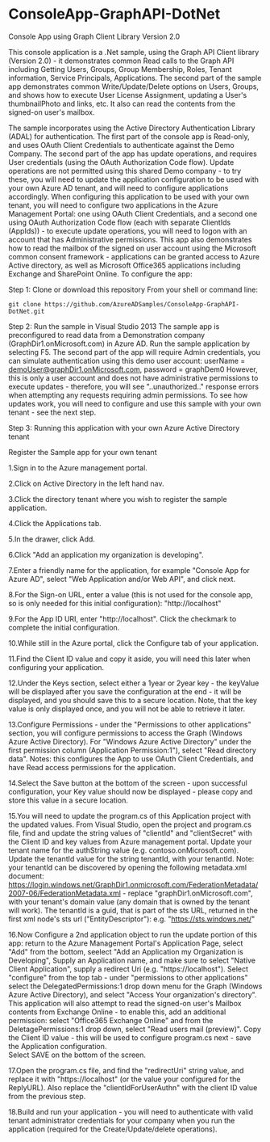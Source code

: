 ConsoleApp-GraphAPI-DotNet
==========================

Console App using Graph Client Library Version 2.0

This console application is a .Net sample, using the Graph API Client library (Version 2.0) - it demonstrates common Read calls to the Graph API including Getting Users, Groups, Group Membership, Roles, Tenant information, Service Principals, Applications. The second part of the sample app demonstrates common Write/Update/Delete options on Users, Groups, and shows how to execute User License Assignment, updating a User's thumbnailPhoto and links, etc.  It also can read the contents from the signed-on user's mailbox.

The sample incorporates using the Active Directory Authentication Library (ADAL) for authentication. The first part of the console app is Read-only, and uses OAuth Client Credentials to authenticate against the Demo Company. The second part of the app has update operations, and requires User credentials (using the OAuth Authorization Code flow). Update operations are not permitted using this shared Demo company - to try these, you will need to update the application configuration to be used with your own Azure AD tenant, and will need to configure applications accordingly. When configuring this application to be used with your own tenant, you will need to configure two applications in the Azure Management Portal: one using OAuth Client Credentials, and a second one using OAuth Authorization Code flow (each with separate ClientIds (AppIds)) - to execute update operations, you will need to logon with an account that has Administrative permissions.  This app also demonstrates how to read the mailbox of the signed on user account using the Microsoft common consent framework  - applications can be granted access to Azure Active directory, as well as Microsoft Office365 applications including Exchange and SharePoint Online.  To configure the app:


Step 1: Clone or download this repository
From your shell or command line:

`git clone https://github.com/AzureADSamples/ConsoleApp-GraphAPI-DotNet.git`


Step 2: Run the sample in Visual Studio 2013
The sample app is preconfigured to read data from a Demonstration company (GraphDir1.onMicrosoft.com) in Azure AD. 
Run the sample application by selecting F5.  The second part of the app will require Admin credentials, you can simulate 
authentication using this demo user account: userName =  demoUser@graphDir1.onMicrosoft.com, password = graphDem0 
 However, this is only a user account and does not have administrative permissions to execute updates - therefore, you
will see "..unauthorized.." response errors when attempting any requests requiring admin permissions.  To see how updates
work, you will need to configure and use this sample with your own tenant - see the next step.


Step 3: Running this application with your own Azure Active Directory tenant

Register the Sample app for your own tenant

1.Sign in to the Azure management portal.

2.Click on Active Directory in the left hand nav.

3.Click the directory tenant where you wish to register the sample application.

4.Click the Applications tab.

5.In the drawer, click Add.

6.Click "Add an application my organization is developing".

7.Enter a friendly name for the application, for example "Console App for Azure AD", select "Web Application and/or Web API", and click next. 

8.For the Sign-on URL, enter a value (this is not used for the console app, so is only needed for this initial configuration):  "http://localhost"

9.For the App ID URI, enter "http://localhost".  Click the checkmark to complete the initial configuration.

10.While still in the Azure portal, click the Configure tab of your application.

11.Find the Client ID value and copy it aside, you will need this later when configuring your application.

12.Under the Keys section, select either a 1year or 2year key - the keyValue will be displayed after you save the configuration at the end - it will be displayed, and you should save this to a secure location. Note, that the key value is only displayed once, and you will not be able to retrieve it later.

13.Configure Permissions - under the "Permissions to other applications" section, you will configure permissions to access the Graph (Windows Azure Active Directory).
For "Windows Azure Active Directory" under the first permission column (Application Permission:1"), select "Read directory data". Notes: this configures the App to use OAuth Client Credentials, and have Read access permissions for the application. 

14.Select the Save button at the bottom of the screen - upon successful configuration, your Key value should now be displayed - please copy and store this value in a secure location.

15.You will need to update the program.cs of this Application project with the updated values. From Visual Studio, open the project and program.cs file, find and update the string values of "clientId" and "clientSecret" with the Client ID and key values from Azure management portal. Update your tenant name for the authString value (e.g. contoso.onMicrosoft.com).  Update the tenantId value for the string tenantId, with your tenantId.  Note: your tenantId can be discovered by opening the following metadata.xml document: https://login.windows.net/GraphDir1.onmicrosoft.com/FederationMetadata/2007-06/FederationMetadata.xml  - replace "graphDir1.onMicrosoft.com", with your tenant's domain value (any domain that is owned by the tenant will work).  The tenantId is a guid, that is part of the sts URL, returned in the first xml node's sts url ("EntityDescriptor"): e.g. "https://sts.windows.net/<tenantIdvalue>"

16.Now Configure a 2nd application object to run the update portion of this app: return to the Azure Management Portal's Application Page, select "Add" from the bottom, seelect "Add an Application my Organization is Developing", Supply an Application name, and make sure to select "Native Client Application", supply a redirect Uri (e.g. "https://localhost").  Select "configure" from the top tab - under "permissions to other applications" select the DelegatedPermissions:1 drop down menu for the Graph (Windows Azure Active Directory), and select "Access Your organization's directory".  This application will also attempt to read the signed-on user's Mailbox contents from Exchange Online - to enable this, add an additional permission: select "Office365 Exchange Online" and from the DeletagePermissions:1 drop down, select "Read users mail (preview)". Copy the Client ID value - this will be used to configure program.cs next - save the Application configuration.   
Select SAVE on the bottom of the screen.

17.Open the program.cs file, and find the "redirectUri" string value, and replace it with "https://localhost" (or the value your configured for the ReplyURL). Also replace the "clientIdForUserAuthn" with the client ID value from the previous step.

18.Build and run your application - you will need to authenticate with valid tenant administrator credentials for your company when you run the application (required for the Create/Update/delete operations).
